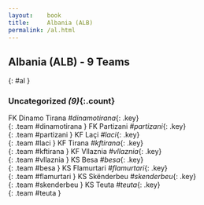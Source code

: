 ```yaml
---
layout:    book
title:     Albania (ALB)
permalink: /al.html
---
```


## Albania (ALB) - 9 Teams
{: #al }





### Uncategorized _(9)_{:.count}

FK Dinamo Tirana  _#dinamotirana_{: .key} <br>
{: .team #dinamotirana }
FK Partizani  _#partizani_{: .key} <br>
{: .team #partizani }
KF Laçi  _#laci_{: .key} <br>
{: .team #laci }
KF Tirana  _#kftirana_{: .key} <br>
{: .team #kftirana }
KF Vllaznia  _#vllaznia_{: .key} <br>
{: .team #vllaznia }
KS Besa  _#besa_{: .key} <br>
{: .team #besa }
KS Flamurtari  _#flamurtari_{: .key} <br>
{: .team #flamurtari }
KS Skënderbeu  _#skenderbeu_{: .key} <br>
{: .team #skenderbeu }
KS Teuta  _#teuta_{: .key} <br>
{: .team #teuta }


 
